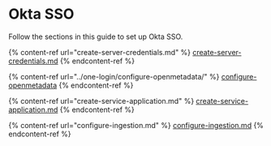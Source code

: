 # Okta SSO

Follow the sections in this guide to set up Okta SSO.

{% content-ref url="create-server-credentials.md" %}
[create-server-credentials.md](create-server-credentials.md)
{% endcontent-ref %}

{% content-ref url="../one-login/configure-openmetadata/" %}
[configure-openmetadata](../one-login/configure-openmetadata/)
{% endcontent-ref %}

{% content-ref url="create-service-application.md" %}
[create-service-application.md](create-service-application.md)
{% endcontent-ref %}

{% content-ref url="configure-ingestion.md" %}
[configure-ingestion.md](configure-ingestion.md)
{% endcontent-ref %}
